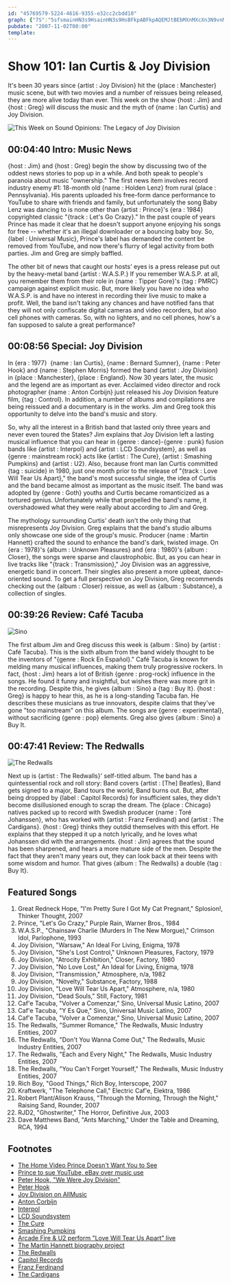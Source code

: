 ```yaml
---
id: "45769579-5224-4616-9355-e32cc2cbdd10"
graph: {"7S":"5sfsmainHN3s9HsainHN3s9HsBFkpABFkpAQEMJtBEbMXnMXcXn3N9vnMXcX","EW":"BG1YVzD54eBG1YVBMGAdBMGAds7myABMGAdfbVczBMGAdHWyx4BMGAdmoaGxBMGAdzskYkBMGAdlrQkPBDE8zBMGAdBMGAdClue7BMGAdRTLzfBMGAdrghtRBMGAdUx5Lq4sWAHBMGAdBBRx2BMGAd4sWAHUx5LqBBRx2RtPYZWXhmee6jVEWXhmefHg48GdwKWWXhmeWXhmeuIFlDBLsPGe6jVEBLsPGfHg48BLsPGGdwKWBLsPGuIFlDBALfIuIFlDBALfIGdwKW","1TQ":"97qipX6cfd97qipBHm1GaoSuvgHCFZ","27H":"5cfEcMOJ5z5cfEcwbHTU5cfEcBK75T97qipBHm1G97qipX6cfd"}
pubdate: "2007-11-02T00:00"
template: 
---
```






# Show 101: Ian Curtis & Joy Division

It's been 30 years since {artist : Joy Division} hit the {place : Manchester} music scene, but with two movies and a number of reissues being released, they are more alive today than ever. This week on the show {host : Jim} and {host : Greg} will discuss the music and the myth of {name : Ian Curtis} and Joy Division.

![This Week on Sound Opinions: The Legacy of Joy Division](https://static.soundopinions.org/images/2007/joy_division_2.jpg)



## 00:04:40 Intro: Music News

{host : Jim} and {host : Greg} begin the show by discussing two of the oddest news stories to pop up in a while. And both speak to people's paranoia about music "ownership." The first news item involves record industry enemy #1: 18-month old {name : Holden Lenz} from rural {place : Pennsylvania}. His parents uploaded his free-form dance performance to YouTube to share with friends and family, but unfortunately the song Baby Lenz was dancing to is none other than {artist : Prince}'s {era : 1984} copyrighted classic "{track : Let's Go Crazy}." In the past couple of years Prince has made it clear that he doesn't support anyone enjoying his songs for free -- whether it's an illegal downloader or a bouncing baby boy. So, {label : Universal Music}, Prince's label has demanded the content be removed from YouTube, and now there's flurry of legal activity from both parties. Jim and Greg are simply baffled.

The other bit of news that caught our hosts' eyes is a press release put out by the heavy-metal band {artist : W.A.S.P.} If you remember W.A.S.P. at all, you remember them from their role in {name : Tipper Gore}'s {tag : PMRC} campaign against explicit music. But, more likely you have no idea who W.A.S.P. is and have no interest in recording their live music to make a profit. Well, the band isn't taking any chances and have notified fans that they will not only confiscate digital cameras and video recorders, but also cell phones with cameras. So, with no lighters, and no cell phones, how's a fan supposed to salute a great performance?



## 00:08:56 Special: Joy Division

In {era : 1977}  {name : Ian Curtis}, {name : Bernard Sumner}, {name : Peter Hook} and {name : Stephen Morris} formed the band {artist : Joy Division} in {place : Manchester}, {place : England}. Now 30 years later, the music and the legend are as important as ever. Acclaimed video director and rock photographer {name : Anton Corbijn} just released his Joy Division feature film, {tag : Control}. In addition, a number of albums and compilations are being reissued and a documentary is in the works. Jim and Greg took this opportunity to delve into the band's music and story.

So, why all the interest in a British band that lasted only three years and never even toured the States? Jim explains that Joy Division left a lasting musical influence that you can hear in {genre : dance}-{genre : punk} fusion bands like {artist : Interpol} and {artist : LCD Soundsystem}, as well as {genre : mainstream rock} acts like {artist : The Cure}, {artist : Smashing Pumpkins} and {artist : U2}. Also, because front man Ian Curtis committed {tag : suicide} in 1980, just one month prior to the release of "{track : Love Will Tear Us Apart}," the band's most successful single, the idea of Curtis and the band became almost as important as the music itself. The band was adopted by {genre : Goth} youths and Curtis became romanticized as a tortured genius. Unfortunately while that propelled the band's name, it overshadowed what they were really about according to Jim and Greg.

The mythology surrounding Curtis' death isn't the only thing that misrepresents Joy Division. Greg explains that the band's studio albums only showcase one side of the group's music. Producer {name : Martin Hannett} crafted the sound to enhance the band's dark, twisted image. On {era : 1978}'s {album : Unknown Pleasures} and {era : 1980}'s {album : Closer}, the songs were sparse and claustrophobic. But, as you can hear in live tracks like "{track : Transmission}," Joy Division was an aggressive, energetic band in concert. Their singles also present a more upbeat, dance-oriented sound. To get a full perspective on Joy Division, Greg recommends checking out the {album : Closer} reissue, as well as {album : Substance}, a collection of singles.



## 00:39:26 Review: Café Tacuba

![Sino](https://static.soundopinions.org/assets/101/1TQ0.jpg)

The first album Jim and Greg discuss this week is {album : Sino} by {artist : Café Tacuba}. This is the sixth album from the band widely thought to be the inventors of "{genre : Rock En Español}." Café Tacuba is known for melding many musical influences, making them truly progressive rockers. In fact, {host : Jim} hears a lot of British {genre : prog-rock} influence in the songs. He found it funny and insightful, but wishes there was more grit in the recording. Despite this, he gives {album : Sino} a {tag : Buy It}. {host : Greg} is happy to hear this, as he is a long-standing Tacuba fan. He describes these musicians as true innovators, despite claims that they've gone "too mainstream" on this album. The songs are {genre : experimental}, without sacrificing {genre : pop} elements. Greg also gives {album : Sino} a Buy It.



## 00:47:41 Review: The Redwalls

![The Redwalls](https://static.soundopinions.org/assets/101/27H0.jpg)

Next up is {artist : The Redwalls}' self-titled album. The band has a quintessential rock and roll story: Band covers {artist : [The] Beatles}, Band gets signed to a major, Band tours the world, Band burns out. But, after being dropped by {label : Capitol Records} for insufficient sales, they didn't become disillusioned enough to scrap the dream. The {place : Chicago} natives packed up to record with Swedish producer {name : Toré Johanssen}, who has worked with {artist : Franz Ferdinand} and {artist : The Cardigans}. {host : Greg} thinks they outdid themselves with this effort. He explains that they stepped it up a notch lyrically, and he loves what Johanssen did with the arrangements. {host : Jim} agrees that the sound has been sharpened, and hears a more mature side of the men. Despite the fact that they aren't many years out, they can look back at their teens with some wisdom and humor. That gives {album : The Redwalls} a double {tag : Buy It}.



## Featured Songs

1. Great Redneck Hope, "I'm Pretty Sure I Got My Cat Pregnant," Splosion!, Thinker Thought, 2007
2. Prince, "Let's Go Crazy," Purple Rain, Warner Bros., 1984
3. W.A.S.P., "Chainsaw Charlie (Murders In The New Morgue)," Crimson Idol, Parlophone, 1993
4. Joy Division, "Warsaw," An Ideal For Living, Enigma, 1978
5. Joy Division, "She's Lost Control," Unknown Pleasures, Factory, 1979
6. Joy Division, "Atrocity Exhibition," Closer, Factory, 1980
7. Joy Division, "No Love Lost," An Ideal for Living, Enigma, 1978
8. Joy Division, "Transmission," Atmosphere, n/a, 1982
9. Joy Division, "Novelty," Substance, Factory, 1988
10. Joy Division, "Love Will Tear Us Apart," Atmosphere, n/a, 1980
11. Joy Division, "Dead Souls," Still, Factory, 1981
12. Caf'e Tacuba, "Volver a Comenzar," Sino, Universal Music Latino, 2007
13. Caf'e Tacuba, "Y Es Que," Sino, Universal Music Latino, 2007
14. Caf'e Tacuba, "Volver a Comenzar," Sino, Universal Music Latino, 2007
15. The Redwalls, "Summer Romance," The Redwalls, Music Industry Entities, 2007
16. The Redwalls, "Don't You Wanna Come Out," The Redwalls, Music Industry Entities, 2007
17. The Redwalls, "Each and Every Night," The Redwalls, Music Industry Entities, 2007
18. The Redwalls, "You Can't Forget Yourself," The Redwalls, Music Industry Entities, 2007
19. Rich Boy, "Good Things," Rich Boy, Interscope, 2007
20. Kraftwerk, "The Telephone Call," Electric Caf'e, Elektra, 1986
21. Robert Plant/Alison Krauss, "Through the Morning, Through the Night," Raising Sand, Rounder, 2007
22. RJD2, "Ghostwriter," The Horror, Definitive Jux, 2003
23. Dave Matthews Band, "Ants Marching," Under the Table and Dreaming, RCA, 1994



## Footnotes

- [The Home Video Prince Doesn't Want You to See](http://www.abcnews.go.com/TheLaw/Story?id=3777651&page=1)
- [Prince to sue YouTube, eBay over music use](http://www.reuters.com/article/us-prince-youtube-idUSL1364328420070913)
- [Peter Hook, "We Were Joy Division"](http://www.nytimes.com/2013/01/27/magazine/we-were-joy-division.html?_r=0)
- [Peter Hook](http://www.peterhook.co.uk/#/)
- [Joy Division on AllMusic](http://www.allmusic.com/cg/amg.dll?p=amg&sql=11:gbfuxql5ldje)
- [Anton Corbijn](http://www.corbijn.co.uk/)
- [Interpol](http://www.interpolnyc.com/)
- [LCD Soundsystem](http://www.lcdsoundsystem.com/)
- [The Cure](http://www.thecure.com/)
- [Smashing Pumpkins](http://www.smashingpumpkins.com/)
- [Arcade Fire & U2 perform "Love Will Tear Us Apart" live](http://www.youtube.com/watch?v=eGQWnbfFB6o)
- [The Martin Hannett biography project](http://www.martinhannett.co.uk/)
- [The Redwalls](http://www.theredwalls.com/)
- [Capitol Records](http://www.capitolrecords.com/)
- [Franz Ferdinand](http://www.franzferdinand.com/)
- [The Cardigans](http://www.cardigans.com/)